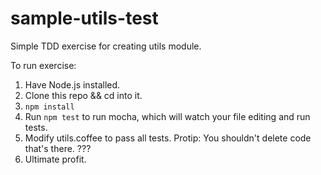 sample-utils-test
================

Simple TDD exercise for creating utils module.

To run exercise:
  1. Have Node.js installed.
  2. Clone this repo && cd into it.
  3. ```npm install```
  4. Run ```npm test``` to run mocha, which will watch your file editing and run tests.
  5. Modify utils.coffee to pass all tests. Protip: You shouldn't delete code that's there.
  ???
  6. Ultimate profit.